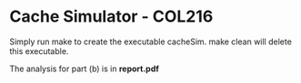 # Cache Simulator - COL216

Simply run make to create the executable cacheSim.
make clean will delete this executable.

The analysis for part (b) is in **report.pdf**
